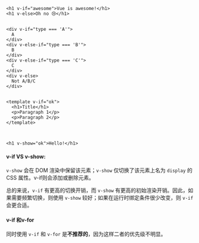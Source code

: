 ```vue
<h1 v-if="awesome">Vue is awesome!</h1>
<h1 v-else>Oh no 😢</h1>


<div v-if="type === 'A'">
  A
</div>
<div v-else-if="type === 'B'">
  B
</div>
<div v-else-if="type === 'C'">
  C
</div>
<div v-else>
  Not A/B/C
</div>


<template v-if="ok">
  <h1>Title</h1>
  <p>Paragraph 1</p>
  <p>Paragraph 2</p>
</template>



<h1 v-show="ok">Hello!</h1>

```

#### v-if VS v-show:

`v-show` 会在 DOM 渲染中保留该元素；`v-show` 仅切换了该元素上名为 `display` 的 CSS 属性。v-if则会添加或删除元素。

总的来说，`v-if` 有更高的切换开销，而 `v-show` 有更高的初始渲染开销。因此，如果需要频繁切换，则使用 `v-show` 较好；如果在运行时绑定条件很少改变，则 `v-if` 会更合适。



#### v-if 和v-for

同时使用 `v-if` 和 `v-for` 是**不推荐的**，因为这样二者的优先级不明显。